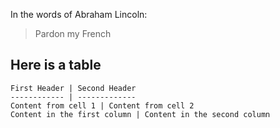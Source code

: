 In the words of Abraham Lincoln:
> Pardon my French

## Here is a table
```
First Header | Second Header
------------ | -------------
Content from cell 1 | Content from cell 2
Content in the first column | Content in the second column
```

